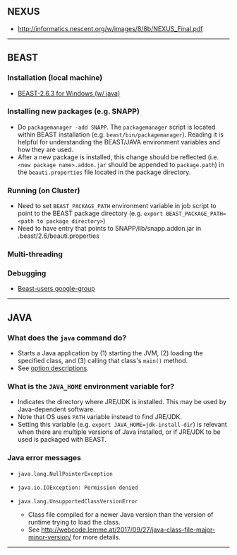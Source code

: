 ## NEXUS
- http://informatics.nescent.org/w/images/8/8b/NEXUS_Final.pdf

---
## BEAST

### Installation (local machine)
- [BEAST-2.6.3 for Windows (w/ java)](http://www.beast2.org/download-windows-with-jre/)

### Installing new packages (e.g. SNAPP)
- Do `packagemanager -add SNAPP`. The `packagemanager` script is located within BEAST installation (e.g. `beast/bin/packagemanager`). Reading it is helpful for understanding the BEAST/JAVA environment variables and how they are used.
- After a new package is installed, this change should be reflected (i.e. `<new package name>.addon.jar` should be appended to `package.path`) in the `beauti.properties` file located in the package directory.

### Running (on Cluster)
- Need to set `BEAST_PACKAGE_PATH` environment variable in job script to point to the BEAST package directory (e.g. `export BEAST_PACKAGE_PATH=<path to package directory>`)
- Need to have entry that points to SNAPP/lib/snapp.addon.jar in .beast/2.6/beauti.properties

### Multi-threading

### Debugging
- [Beast-users google-group](https://groups.google.com/g/beast-users)

---
## JAVA 
### What does the `java` command do?
- Starts a Java application by (1) starting the JVM, (2) loading the specified class, and (3) calling that class's `main()` method.
- See [option descriptions](https://docs.oracle.com/en/java/javase/13/docs/specs/man/java.html).

### What is the `JAVA_HOME` environment variable for?
- Indicates the directory where JRE/JDK is installed. This may be used by Java-dependent software. 
- Note that OS uses `PATH` variable instead to find JRE/JDK. 
- Setting this variable (e.g. `export JAVA_HOME=jdk-install-dir`) is relevant when there are multiple versions of Java installed, or if JRE/JDK to be used is packaged with BEAST. 

### Java error messages
- `java.lang.NullPointerException`
- `java.io.IOException: Permission denied`
- `java.lang.UnsupportedClassVersionError`
    
    - Class file compiled for a newer Java version than the version of runtime trying to load the class.
    - See http://webcode.lemme.at/2017/09/27/java-class-file-major-minor-version/ for more details.

---